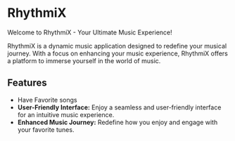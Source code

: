 # RhythmiX

Welcome to RhythmiX - Your Ultimate Music Experience!

RhythmiX is a dynamic music application designed to redefine your musical journey. With a focus on enhancing your music experience, RhythmiX offers a platform to immerse yourself in the world of music.

## Features

- Have Favorite songs
- **User-Friendly Interface:** Enjoy a seamless and user-friendly interface for an intuitive music experience.
- **Enhanced Music Journey:** Redefine how you enjoy and engage with your favorite tunes.
